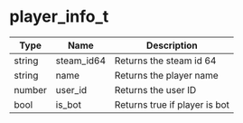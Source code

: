 # player_info_t

Type | Name | Description
------------ | -------------| -------------
string | steam_id64 | Returns the steam id 64
string | name | Returns the player name
number | user_id | Returns the user ID
bool | is_bot | Returns true if player is bot